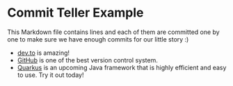 # Commit Teller Example

This Markdown file contains lines and each of them are committed one by one to make sure we have enough commits for our little story :)

- [dev.to](https://dev.to/) is amazing!
- [GitHub](https://github.com/) is one of the best version control system.
- [Quarkus](https://quarkus.io/) is an upcoming Java framework that is highly efficient and easy to use. Try it out today!